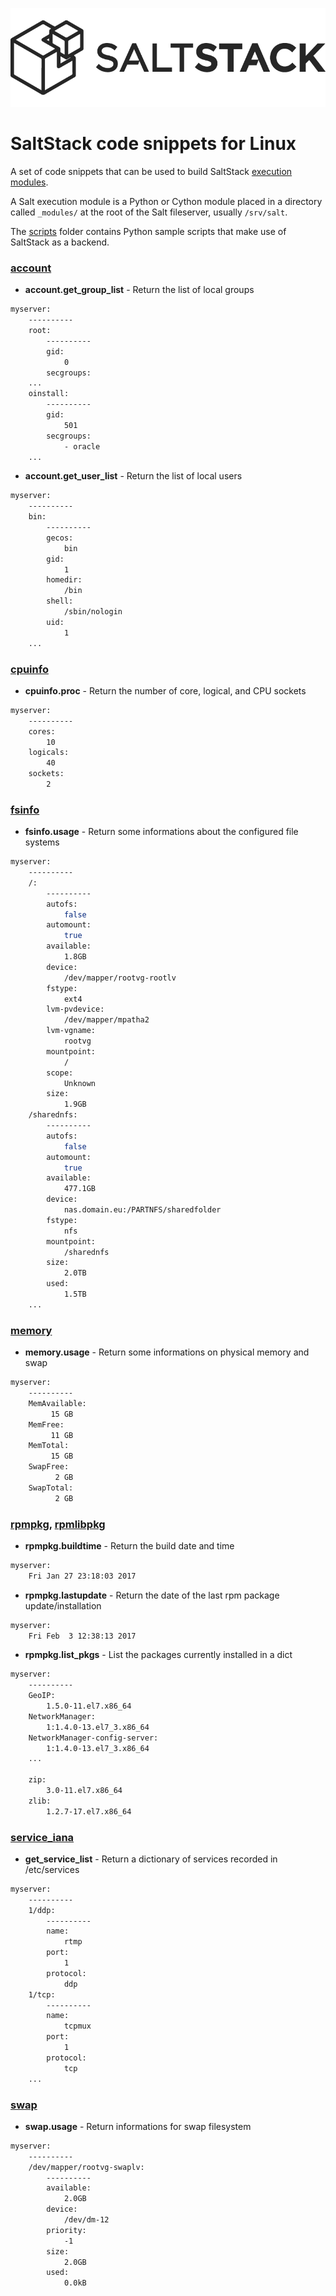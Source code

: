 ![](images/saltstack_horizontal_dark.png?raw=true)

# SaltStack code snippets for Linux

A set of code snippets that can be used to build SaltStack [execution modules][saltstackexec].

A Salt execution module is a Python or Cython module placed in a directory called `_modules/` at the root of the Salt fileserver, usually `/srv/salt`.

The [scripts](scripts/) folder contains Python sample scripts that make use of SaltStack as a backend.

### [account](account.py) 

  * __account.get_group_list__ - Return the list of local groups
```bash
myserver:
    ----------
    root:
        ----------
        gid:
            0
        secgroups:
    ...
    oinstall:
        ----------
        gid:
            501
        secgroups:
            - oracle
    ...
```

  * __account.get_user_list__ - Return the list of local users
```bash
myserver:
    ----------
    bin:
        ----------
        gecos:
            bin
        gid:
            1
        homedir:
            /bin
        shell:
            /sbin/nologin
        uid:
            1
    ...
```

### [cpuinfo](cpuinfo.py)

  * __cpuinfo.proc__ - Return the number of core, logical, and CPU sockets
```bash
myserver:
    ----------
    cores:
        10
    logicals:
        40
    sockets:
        2
```

### [fsinfo](fsinfo.py)

  * __fsinfo.usage__ - Return some informations about the configured file systems
```bash
myserver:
    ----------
    /:
        ----------
        autofs:
            false
        automount:
            true
        available:
            1.8GB
        device:
            /dev/mapper/rootvg-rootlv
        fstype:
            ext4
        lvm-pvdevice:
            /dev/mapper/mpatha2
        lvm-vgname:
            rootvg
        mountpoint:
            /
        scope:
            Unknown
        size:
            1.9GB
    /sharednfs:
        ----------
        autofs:
            false
        automount:
            true
        available:
            477.1GB
        device:
            nas.domain.eu:/PARTNFS/sharedfolder
        fstype:
            nfs
        mountpoint:
            /sharednfs
        size:
            2.0TB
        used:
            1.5TB
    ...
```

### [memory](memory.py)

  * __memory.usage__ - Return some informations on physical memory and swap
```bash
myserver:
    ----------
    MemAvailable:
         15 GB
    MemFree:
         11 GB
    MemTotal:
         15 GB
    SwapFree:
          2 GB
    SwapTotal:
          2 GB
```

### [rpmpkg](rpmpkg.py), [rpmlibpkg](rpmlibpkg.py)

  * __rpmpkg.buildtime__ - Return the build date and time
```bash
myserver:
    Fri Jan 27 23:18:03 2017
```

  * __rpmpkg.lastupdate__ - Return the date of the last rpm package update/installation
```bash
myserver:
    Fri Feb  3 12:38:13 2017
```

  * __rpmpkg.list_pkgs__ - List the packages currently installed in a dict
```bash
myserver:
    ----------
    GeoIP:
        1.5.0-11.el7.x86_64
    NetworkManager:
        1:1.4.0-13.el7_3.x86_64
    NetworkManager-config-server:
        1:1.4.0-13.el7_3.x86_64
    ...
 
    zip:
        3.0-11.el7.x86_64
    zlib:
        1.2.7-17.el7.x86_64

```

### [service_iana](service_iana.py)

  * __get_service_list__ - Return a dictionary of services recorded in /etc/services
```bash
myserver:
    ----------
    1/ddp:
        ----------
        name:
            rtmp
        port:
            1
        protocol:
            ddp
    1/tcp:
        ----------
        name:
            tcpmux
        port:
            1
        protocol:
            tcp
    ...
```

### [swap](swap.py)

  * __swap.usage__ - Return informations for swap filesystem
```bash
myserver:
    ----------
    /dev/mapper/rootvg-swaplv:
        ----------
        available:
            2.0GB
        device:
            /dev/dm-12
        priority:
            -1
        size:
            2.0GB
        used:
            0.0kB
```

[saltstackexec]: https://docs.saltstack.com/en/latest/ref/modules/
